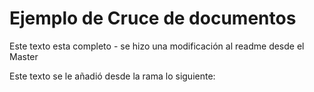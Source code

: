 # Ejemplo de Cruce de documentos

Este texto esta completo - se hizo una modificación al readme desde el Master

Este texto se le añadió desde la rama lo siguiente:
